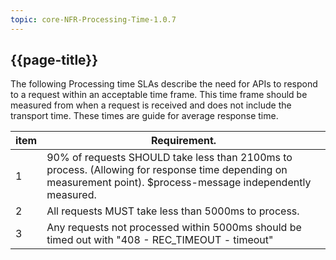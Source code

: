 ```yaml
---
topic: core-NFR-Processing-Time-1.0.7
---
```


## {{page-title}}

The following Processing time SLAs describe the need for APIs to respond to a request within an acceptable time frame. This time frame should be measured from when a request is received and does not include the transport time.
These times are guide for average response time.

| item | Requirement.                                                                                                                                                   |
|------|----------------------------------------------------------------------------------------------------------------------------------------------------------------|
| 1    | 90% of requests SHOULD take less than 2100ms to process. (Allowing for response time depending on measurement point). $process-message independently measured. |
| 2    | All requests MUST take less than 5000ms to process.                                                                                                            |
| 3    | Any requests not processed within 5000ms should be timed out with "408 - REC_TIMEOUT - timeout"                                                    